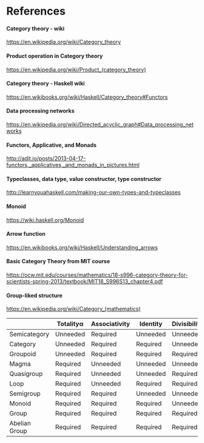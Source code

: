 # References

#### Category theory - wiki

https://en.wikipedia.org/wiki/Category_theory

#### Product operation in Category theory

https://en.wikipedia.org/wiki/Product_(category_theory)

#### Category theory - Haskell wiki

https://en.wikibooks.org/wiki/Haskell/Category_theory#Functors

#### Data processing networks

https://en.wikipedia.org/wiki/Directed_acyclic_graph#Data_processing_networks

#### Functors, Applicative, and Monads 

http://adit.io/posts/2013-04-17-functors,_applicatives,_and_monads_in_pictures.html

#### Typeclasses, data type, value constructor, type constructor

http://learnyouahaskell.com/making-our-own-types-and-typeclasses

#### Monoid

https://wiki.haskell.org/Monoid

#### Arrow function

https://en.wikibooks.org/wiki/Haskell/Understanding_arrows

#### Basic Category Theory from MIT course

https://ocw.mit.edu/courses/mathematics/18-s996-category-theory-for-scientists-spring-2013/textbook/MIT18_S996S13_chapter4.pdf

#### Group-liked structure

https://en.wikipedia.org/wiki/Category_(mathematics)

|           |Totalityα |	Associativity |	Identity |	Divisibility |	Commutativity |
|-----------|----------|----------------|----------|---------------|----------------|
|Semicategory |	Unneeded |	Required |	Unneeded |	Unneeded |	Unneeded |
|Category |	Unneeded |	Required |	Required |	Unneeded |	Unneeded |
|Groupoid |	Unneeded |	Required |	Required |	Required |	Unneeded |
|Magma |	Required |	Unneeded |	Unneeded |	Unneeded |	Unneeded |
|Quasigroup |	Required |	Unneeded |	Unneeded |	Required |	Unneeded |
|Loop |	Required |	Unneeded |	Required |	Required |	Unneeded |
|Semigroup |	Required |	Required |	Unneeded |	Unneeded |	Unneeded |
|Monoid |	Required |	Required |	Required |	Unneeded |	Unneeded |
|Group |	Required |	Required |	Required |	Required |	Unneeded |
|Abelian Group |	Required |	Required |	Required |	Required |	Required |